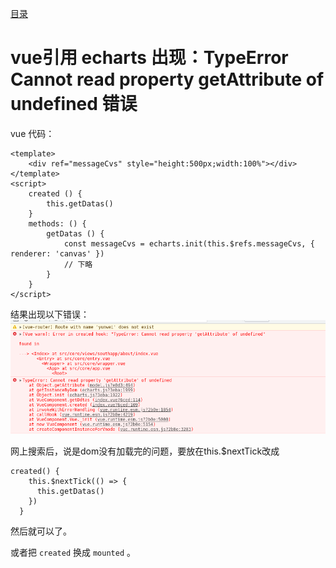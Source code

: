 [目录](./)
# vue引用 echarts 出现：TypeError Cannot read property getAttribute of undefined 错误

vue 代码：
```
<template>
    <div ref="messageCvs" style="height:500px;width:100%"></div>
</template>
<script>
    created () {
        this.getDatas()
    }
    methods: () {
        getDatas () {
            const messageCvs = echarts.init(this.$refs.messageCvs, { renderer: 'canvas' })
            // 下略
        }
    }
</script>
```

结果出现以下错误：
![](./微信图片_20210616104423.png)

网上搜索后，说是dom没有加载完的问题，要放在this.$nextTick改成
```
created() {
    this.$nextTick(() => {
      this.getDatas()
    })
  }
```

然后就可以了。

或者把 `created` 换成 `mounted` 。